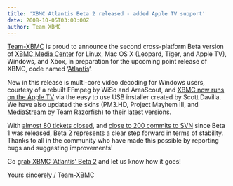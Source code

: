 ```yaml
---
title: 'XBMC Atlantis Beta 2 released - added Apple TV support'
date: 2008-10-05T03:00:00Z
author: Team XBMC
---
```

[Team-XBMC](/about/team) is proud to announce the second cross-platform Beta version of [XBMC Media Center](https://kodi.wiki/view/Main_Page) for Linux, Mac OS X (Leopard, Tiger, and Apple TV), Windows, and Xbox, in preparation for the upcoming point release of XBMC, code named ‘[Atlantis](http://trac.xbmc.org/roadmap)‘.

 New in this release is multi-core video decoding for Windows users, courtesy of a rebuilt FFmpeg by WiSo and AreaScout, and [XBMC now runs on the Apple TV](/article/whats-xbmc-mac-running-appletv) via the easy to use USB installer created by Scott Davilla. We have also updated the skins (PM3.HD, Project Mayhem III, and [MediaStream](https://www.seventech.org) by Team Razorfish) to their latest versions.

 With [almost 80 tickets closed](http://trac.xbmc.org/milestone/8.10), and [close to 200 commits to SVN](http://trac.xbmc.org/timeline) since Beta 1 was released, Beta 2 represents a clear step forward in terms of stability. Thanks to all in the community who have made this possible by reporting bugs and suggesting improvements!

 Go [grab XBMC ‘Atlantis’ Beta 2](https://kodi.wiki/download/) and let us know how it goes!

 Yours sincerely / Team-XBMC

 